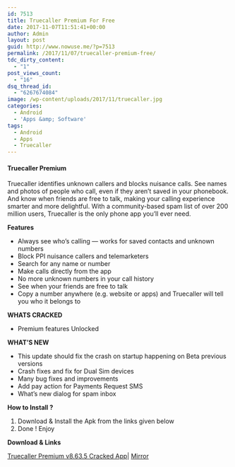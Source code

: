 ```yaml
---
id: 7513
title: Truecaller Premium For Free
date: 2017-11-07T11:51:41+00:00
author: Admin
layout: post
guid: http://www.nowuse.me/?p=7513
permalink: /2017/11/07/truecaller-premium-free/
tdc_dirty_content:
  - "1"
post_views_count:
  - "16"
dsq_thread_id:
  - "6267674084"
image: /wp-content/uploads/2017/11/truecaller.jpg
categories:
  - Android
  - 'Apps &amp; Software'
tags:
  - Android
  - Apps
  - Truecaller
---
```

<h4><strong>Truecaller Premium</strong></h4>
Truecaller identifies unknown callers and blocks nuisance calls. See names and photos of people who call, even if they aren’t saved in your phonebook. And know when friends are free to talk, making your calling experience smarter and more delightful. With a community-based spam list of over 200 million users, Truecaller is the only phone app you’ll ever need.

<strong>Features</strong>
<ul>
 	<li>Always see who’s calling — works for saved contacts and unknown numbers</li>
 	<li>Block PPI nuisance callers and telemarketers</li>
 	<li>Search for any name or number</li>
 	<li>Make calls directly from the app</li>
 	<li>No more unknown numbers in your call history</li>
 	<li>See when your friends are free to talk</li>
 	<li>Copy a number anywhere (e.g. website or apps) and Truecaller will tell you who it belongs to</li>
</ul>
<strong>WHATS CRACKED</strong>
<ul>
 	<li>Premium features Unlocked</li>
</ul>
<strong>WHAT’S NEW</strong>
<ul>
 	<li>This update should fix the crash on startup happening on Beta previous versions</li>
 	<li>Crash fixes and fix for Dual Sim devices</li>
 	<li>Many bug fixes and improvements</li>
 	<li>Add pay action for Payments Request SMS</li>
 	<li>What’s new dialog for spam inbox</li>
</ul>
<strong>How to Install ?</strong>
<ol>
 	<li>Download &amp; Install the Apk from the links given below</li>
 	<li>Done ! Enjoy</li>
</ol>
<strong>Download &amp; Links</strong>

<a href="https://uplod.cc/8ipwwpqd2fcg" target="_blank" rel="noopener">Truecaller Premium v8.63.5 Cracked App</a>| <a href="https://dailyuploads.net/hlv99y670r4t" target="_blank" rel="noopener">Mirror</a>